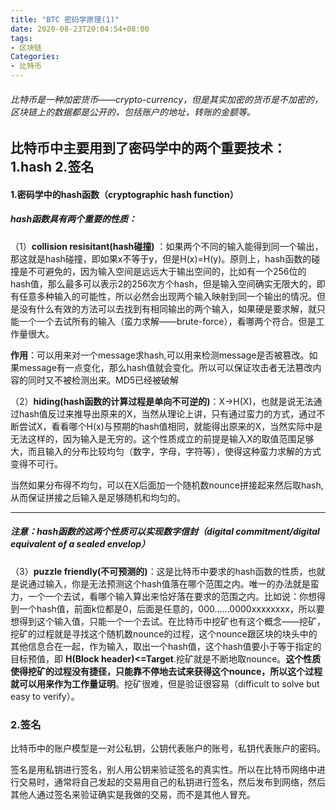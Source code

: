 ```yaml
---
title: "BTC 密码学原理(1)"
date: 2020-08-23T20:04:54+08:00
tags:
- 区块链
Categories:
- 比特币
---
```


###### 比特币是一种加密货币——crypto-currency，但是其实加密的货币是不加密的，区块链上的数据都是公开的，包括账户的地址，转账的金额等。

## 比特币中主要用到了密码学中的两个重要技术：1.hash   2.签名

#### 1.密码学中的hash函数（cryptographic hash function）

##### hash函数具有两个重要的性质：

（1）**collision resisitant(hash碰撞)** ：如果两个不同的输入能得到同一个输出，那这就是hash碰撞，即如果x不等于y，但是H(x)=H(y)。原则上，hash函数的碰撞是不可避免的，因为输入空间是远远大于输出空间的，比如有一个256位的hash值，那么最多可以表示2的256次方个hash，但是输入空间确实无限大的，即有任意多种输入的可能性，所以必然会出现两个输入映射到同一个输出的情况。但是没有什么有效的方法可以去找到有相同输出的两个输入，如果硬是要求解，就只能一个一个去试所有的输入（蛮力求解——brute-force），看哪两个符合。但是工作量很大。

​       **作用**：可以用来对一个message求hash,可以用来检测message是否被篡改。如果message有一点变化，那么hash值就会变化。所以可以保证攻击者无法篡改内容的同时又不被检测出来。MD5已经被破解

（2）**hiding(hash函数的计算过程是单向不可逆的)**：X->H(X)，也就是说无法通过hash值反过来推导出原来的X，当然从理论上讲，只有通过蛮力的方式，通过不断尝试X，看看哪个H(x)与预期的hash值相同，就能得出原来的X，当然实际中是无法这样的，因为输入是无穷的。这个性质成立的前提是输入X的取值范围足够大，而且输入的分布比较均匀（数字，字母，字符等），使得这种蛮力求解的方式变得不可行。

当然如果分布得不均匀，可以在X后面加一个随机数nounce拼接起来然后取hash,从而保证拼接之后输入是足够随机和均匀的。

----

##### 注意：hash函数的这两个性质可以实现数字信封（digital commitment/digital equivalent of a sealed envelop）

（3）**puzzle friendly(不可预测的)**：这是比特币中要求的hash函数的性质，也就是说通过输入，你是无法预测这个hash值落在哪个范围之内。唯一的办法就是蛮力，一个一个去试，看哪个输入算出来恰好落在要求的范围之内。比如说：你想得到一个hash值，前面k位都是0，后面是任意的，000......0000xxxxxxxx，所以要想得到这个输入值，只能一个一个去试。在比特币中挖矿也有这个概念——挖矿，挖矿的过程就是寻找这个随机数nounce的过程，这个nounce跟区块的块头中的其他信息合在一起，作为输入，取出一个hash值，这个hash值要小于等于指定的目标预值，即 **H(Block header)<=Target**.挖矿就是不断地取nounce。**这个性质使得挖矿的过程没有捷径，只能靠不停地去试来获得这个nounce，所以这个过程就可以用来作为工作量证明**。挖矿很难，但是验证很容易（difficult to solve but easy to verify）。



### 2.签名

比特币中的账户模型是一对公私钥，公钥代表账户的账号，私钥代表账户的密码。

签名是用私钥进行签名，别人用公钥来验证签名的真实性。所以在比特币网络中进行交易时，通常将自己发起的交易用自己的私钥进行签名，然后发布到网络，然后其他人通过签名来验证确实是我做的交易，而不是其他人冒充。
